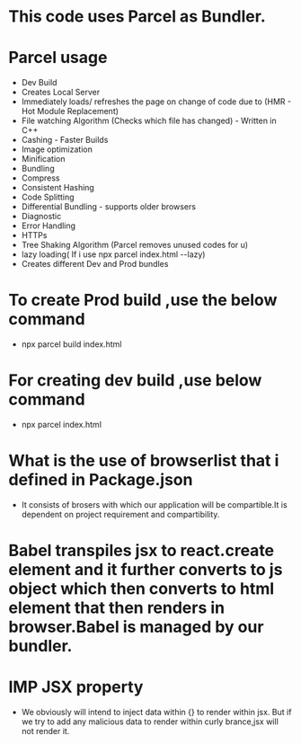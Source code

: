 # This code uses Parcel as Bundler.

# Parcel usage
- Dev Build
- Creates Local Server
- Immediately loads/ refreshes the page on change of code due to (HMR - Hot Module Replacement)
- File watching Algorithm (Checks which file has changed) - Written in C++
- Cashing - Faster Builds
- Image optimization
- Minification
- Bundling
- Compress
- Consistent Hashing
- Code Splitting
- Differential Bundling - supports older browsers
- Diagnostic
- Error Handling
- HTTPs
- Tree Shaking Algorithm (Parcel removes unused codes for u)
 - lazy loading( If i use npx parcel index.html --lazy)
 - Creates different Dev and Prod bundles

 # To create Prod build ,use the below command
 - npx parcel build index.html

 # For creating dev build ,use below command 
  - npx parcel index.html 

# What is the use of browserlist that i defined in Package.json
- It consists of brosers with which our application will be compartible.It is dependent on project requirement and compartibility.

 # Babel transpiles jsx to react.create element and it further converts to js object which then converts to html element that then renders in browser.Babel is managed by our bundler.

# IMP JSX property
- We obviously will intend to inject data within {} to render within jsx. But if we try to add any malicious data to render within curly brance,jsx will not render it.

